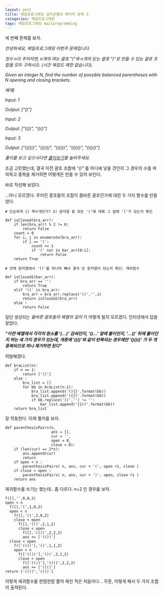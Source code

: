 ```yaml
---
layout: post
title: 매일프로그래밍 실리콘밸리 패키지 문제 3
categories: 매일프로그래밍
tags: 매일프로그래밍 mailprogramming
---
```

세 번째 문제를 보자.


*안녕하세요, 매일프로그래밍 이번주 문제입니다.*

*정수 n이 주어지면, n개의 여는 괄호 "("와 n개의 닫는 괄호 ")"로 만들 수 있는 괄호 조합을 모두 구하시오. (시간 복잡도 제한 없습니다).*

*Given an integer N, find the number of possible balanced parentheses with N opening and closing brackets.*

<!--more-->

*예제)*

*Input: 1*

*Output: ["()"]*



*Input: 2*

*Output: ["(())", "()()"]*



*Input: 3*

*Output: ["((()))", "(()())", "()(())", "(())()", "()()()"]*


*풀이를 보고 싶으시다면 [풀이보기](http://url6080.mailprogramming.com/wf/click?upn=5YNwhcR4-2FFhQA54IFFE-2FIijGnZEwyyYieIxIap6l3O8noeEwNOG2X1lAnxk2sV7XJRKAQQte2tIpiPWRjJsja26Eib00XOe6NDcC5ATJD5UIsLtgiqu1b04ucC0CiQ36ShQY15ZPMHj9dLlgMuCyxyZESTW4cvE5q4nVfNw3OrdA8X01r7OPfyxPXg9tJosL_Zgoc2ijnN3jtNTS7ITLZKrJdLqoKRo6qqLK1adFq7tfrph1swa2JoBrt-2Bv-2FqwwyWk7D8OWXNX99wBVuyQo9FXI5uPn6suh4tayGboPrTbtCN-2BNahX5uzdAdm-2BdPkZ4xHpu5MZZvnYdN4DFsy9DdoWEgTimoojF4o-2BLsCzy0kBK3FNVPD9LtlXz-2BHYaQ48856DY6UPHkO5fECXg4Z74-2F-2FkSrHVVwEDImDB-2BIXuy3kdzn-2FLeTJrMm1DITc7FPYVeeb)를 눌러주세요.*


조금 고민했는데, 결국 이전 괄호 조합에 *"()"* 를 어디에 넣을 것인지 그 경우의 수를 파악하고 중복을 제거하면 어떻게든 만들 수 있어 보인다.

바로 작성해 보았다.

...아니 모르겠다. 주어진 콸호들의 조합이 올바른 괄호인가에 대한 두 가지 함수를 만들었다.

    # 단순하게 1) 짝수개인가? 2) 문자열 중 모든 ')'에 대해 그 앞에 '('가 있는지 확인

    def isClosed(bra_arr):
        if len(bra_arr) % 2 != 0:
            return False
        count = 0
        for i, j in enumerate(bra_arr):
            if j == ')':
                count += 1
                if '(' not in bar_arr[0:i]:
                    return False
        return True

    # 전체 문자열에서 '()'를 하나씩 빼서 결국 빈 문자열이 되는지 확인: 재귀함수

    def isClosed2(bar_arr):
        if bra_arr == '':
            return True
        elif '()' in bra_arr:
            bra_arr = bra_arr.replace('()','',1)
            return isClosed2(bra_arr)
        else :
            return False

일단 생성되는 *올바른 괄호들의 배열의 길이* 가 어떻게 될지 모르겠다. 인터넷에서 답을 찾았다.

***"이전 배열에서 각각의 원소를 '(...)' 감싸던지, '()...' 앞에 붙이던지, '...()' 뒤에 붙이던지 하는 세 가지 경우가 있는데, 개중에 '()()'와 같이 반복되는 경우에만 '()()()' 가 두 개 중복되므로 하나 제거하면 된다"***

허탈해졌다.

    def braList(n):
        if n == 1:
            return ['()']
        else :
            bra_list = []
            for bb in braList(n-1):
                bra_list.append('(){}'.format(bb))
                bra_list.append('({})'.format(bb))
                if bb.replace('()','') != '':
                    bar_list.append('{}()'.format(bb))
        return bra_list

잘 작동한다. 이제 풀이를 보자.

    def parenthesisPairs(n,
                         ans = [],
                         cur = '',
                         open = 0,
                         close = 0):
        if (len(cur) == 2*n):
            ans.append(cur)
            return
        if open < n :
            parenthesisPairs( n, ans, cur + '(', open +1, close )
        if close < open :
            parenthesisPairs( n, ans, cur + ')', open, close +1 )
        return ans


재귀함수를 쓰기는 했는데.. 좀 다르다. n=2 인 경우를 보자.

    f([],'',0,0,2)
    open < n
      f([],'(',1,0,2)
      open < n
        f([],'((',2,0,2)
        close < open
          f([],'(()',2,1,2)
          close < open
            f([],'(())',2,2,2)
            ans += ['(())']
      close < open
        f(['(())'],'()',1,1,2)
        open < n
          f(['(())'],'()(',2,1,2)
          close < open
            f(['(())'],'()()',2,2,2)
            ans += ['()()']
    return ['(())','()()']

이렇게 재귀함수를 한땀한땀 풀어 헤친 적은 처음이다... 무튼, 이렇게 해서 두 가지 조합이 출력된다.
